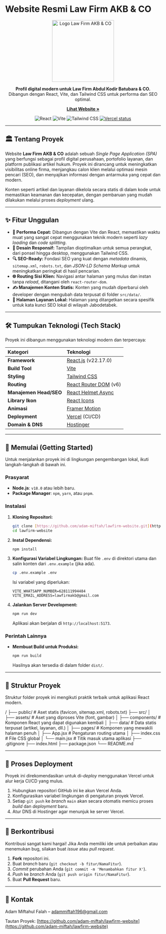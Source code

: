 # Website Resmi Law Firm AKB & CO

<p align="center">
  <img src="URL_LOGO_PERUSAHAAN_ANDA_JIKA_ADA" alt="Logo Law Firm AKB & CO" width="200"/>
</p>

<p align="center">
  <strong>Profil digital modern untuk Law Firm Abdul Kodir Batubara & CO.</strong>
  <br />
  Dibangun dengan React, Vite, dan Tailwind CSS untuk performa dan SEO optimal.
</p>

<p align="center">
  <a href="https://www.lawfirmakb.com"><strong>Lihat Website »</strong></a>
</p>

<p align="center">
  <img src="https://img.shields.io/badge/React-18.2.0-61DAFB?style=for-the-badge&logo=react" alt="React">
  <img src="https://img.shields.io/badge/Vite-5.x-646CFF?style=for-the-badge&logo=vite" alt="Vite">
  <img src="https://img.shields.io/badge/Tailwind_CSS-3.x-06B6D4?style=for-the-badge&logo=tailwindcss" alt="Tailwind CSS">
  <a href="https://vercel.com/adam-miftah/lawfirm-website"><img src="https://therealsujitk-vercel-badge.vercel.app/?app=lawfirm-website" alt="Vercel status"/></a>
</p>

---

## 🏛️ Tentang Proyek

Website **Law Firm AKB & CO** adalah sebuah *Single Page Application (SPA)* yang berfungsi sebagai profil digital perusahaan, portofolio layanan, dan platform publikasi artikel hukum. Proyek ini dirancang untuk meningkatkan visibilitas online firma, menjangkau calon klien melalui optimasi mesin pencari (SEO), dan menyajikan informasi dengan antarmuka yang cepat dan modern.

Konten seperti artikel dan layanan dikelola secara statis di dalam kode untuk memastikan keamanan dan kecepatan, dengan pembaruan yang mudah dilakukan melalui proses *deployment* ulang.

---

## ✨ Fitur Unggulan

- **🚀 Performa Cepat:** Dibangun dengan Vite dan React, memastikan waktu muat yang sangat cepat menggunakan teknik modern seperti *lazy loading* dan *code splitting*.
- **📱 Desain Responsif:** Tampilan dioptimalkan untuk semua perangkat, dari ponsel hingga desktop, menggunakan Tailwind CSS.
- **🔍 SEO-Ready:** Fondasi SEO yang kuat dengan *metadata* dinamis, `sitemap.xml`, `robots.txt`, dan *JSON-LD Schema Markup* untuk meningkatkan peringkat di hasil pencarian.
- **🌐 Routing Sisi Klien:** Navigasi antar halaman yang mulus dan instan tanpa *reload*, ditangani oleh `react-router-dom`.
- **✍️ Manajemen Konten Statis:** Konten yang mudah diperbarui oleh developer dengan mengubah data terpusat di folder `src/data/`.
- **📍 Halaman Layanan Lokal:** Halaman yang ditargetkan secara spesifik untuk kata kunci SEO lokal di wilayah Jabodetabek.

---

## 🛠️ Tumpukan Teknologi (Tech Stack)

Proyek ini dibangun menggunakan teknologi modern dan terpercaya:

| Kategori | Teknologi |
| :--- | :--- |
| **Framework** | [React.js](https://reactjs.org/) (v22.17.0) |
| **Build Tool** | [Vite](https://vitejs.dev/) |
| **Styling** | [Tailwind CSS](https://tailwindcss.com/) |
| **Routing** | [React Router DOM](https://reactrouter.com/) (v6) |
| **Manajemen Head/SEO** | [React Helmet Async](https://github.com/staylor/react-helmet-async) |
| **Library Ikon** | [React Icons](https://react-icons.github.io/react-icons/) |
| **Animasi** | [Framer Motion](https://www.framer.com/motion/) |
| **Deployment** | [Vercel](https://vercel.com/) (CI/CD) |
| **Domain & DNS** | [Hostinger](https://www.hostinger.com/) |

---

## 🚀 Memulai (Getting Started)

Untuk menjalankan proyek ini di lingkungan pengembangan lokal, ikuti langkah-langkah di bawah ini.

### Prasyarat

- **Node.js**: `v18.0` atau lebih baru.
- **Package Manager**: `npm`, `yarn`, atau `pnpm`.

### Instalasi

1.  **Kloning Repositori:**
    ```sh
    git clone [https://github.com/adam-miftah/lawfirm-website.git](https://github.com/adam-miftah/lawfirm-website.git)
    cd lawfirm-website
    ```

2.  **Instal Dependensi:**
    ```sh
    npm install
    ```

3.  **Konfigurasi Variabel Lingkungan:**
    Buat file `.env` di direktori utama dan salin konten dari `.env.example` (jika ada).
    ```sh
    cp .env.example .env
    ```
    Isi variabel yang diperlukan:
    ```env
    VITE_WHATSAPP_NUMBER=628111994484
    VITE_EMAIL_ADDRESS=lawfirmakb@gmail.com
    ```

4.  **Jalankan Server Development:**
    ```sh
    npm run dev
    ```
    Aplikasi akan berjalan di `http://localhost:5173`.

### Perintah Lainnya

-   **Membuat Build untuk Produksi:**
    ```sh
    npm run build
    ```
    Hasilnya akan tersedia di dalam folder `dist/`.

---

## 📁 Struktur Proyek

Struktur folder proyek ini mengikuti praktik terbaik untuk aplikasi React modern.


/
├── public/             # Aset statis (favicon, sitemap.xml, robots.txt)
├── src/
│   ├── assets/         # Aset yang diproses Vite (font, gambar)
│   ├── components/     # Komponen React yang dapat digunakan kembali
│   ├── data/           # Data statis terpusat (artikel, layanan, dll.)
│   ├── pages/          # Komponen yang mewakili halaman penuh
│   ├── App.jsx         # Pengaturan routing utama
│   ├── index.css       # File CSS global
│   └── main.jsx        # Titik masuk utama aplikasi
├── .gitignore
├── index.html
├── package.json
└── README.md


---

## 🚀 Proses Deployment

Proyek ini direkomendasikan untuk di-*deploy* menggunakan Vercel untuk alur kerja CI/CD yang mulus.

1.  Hubungkan repositori GitHub ini ke akun Vercel Anda.
2.  Konfigurasikan variabel lingkungan di pengaturan proyek Vercel.
3.  Setiap `git push` ke *branch* `main` akan secara otomatis memicu proses *build* dan *deployment* baru.
4.  Atur DNS di Hostinger agar menunjuk ke server Vercel.

---

## 🤝 Berkontribusi

Kontribusi sangat kami hargai! Jika Anda memiliki ide untuk perbaikan atau menemukan bug, silakan buat *issue* atau *pull request*.

1.  **Fork** repositori ini.
2.  Buat *branch* baru (`git checkout -b fitur/NamaFitur`).
3.  *Commit* perubahan Anda (`git commit -m 'Menambahkan fitur X'`).
4.  *Push* ke *branch* Anda (`git push origin fitur/NamaFitur`).
5.  Buat **Pull Request** baru.

---

## 📧 Kontak

Adam Miftahul Falah – [adammiftah196@gmail.com](mailto:adammiftah196@gmail.com)

Tautan Proyek: [https://github.com/adam-miftah/lawfirm-website](https://github.com/adam-miftah/lawfirm-website)
